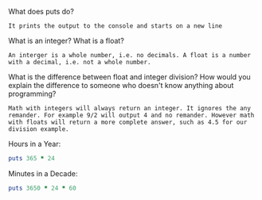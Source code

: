 What does puts do?

	It prints the output to the console and starts on a new line

What is an integer? What is a float?

	An interger is a whole number, i.e. no decimals. A float is a number with a decimal, i.e. not a whole number. 

What is the difference between float and integer division? How would you explain the difference to someone who doesn't know anything about programming?

	Math with integers will always return an integer. It ignores the any remander. For example 9/2 will output 4 and no remander. However math with floats will return a more complete answer, such as 4.5 for our division example. 


Hours in a Year:

```ruby
puts 365 * 24
```

Minutes in a Decade:

```ruby
puts 3650 * 24 * 60
````
